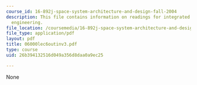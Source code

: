 ```yaml
---
course_id: 16-892j-space-system-architecture-and-design-fall-2004
description: This file contains information on readings for integrated concurrent
  engineering.
file_location: /coursemedia/16-892j-space-system-architecture-and-design-fall-2004/26b394132516d049a356d8daa0a9ec25_06000lec6outinv3.pdf
file_type: application/pdf
layout: pdf
title: 06000lec6outinv3.pdf
type: course
uid: 26b394132516d049a356d8daa0a9ec25

---
```

None